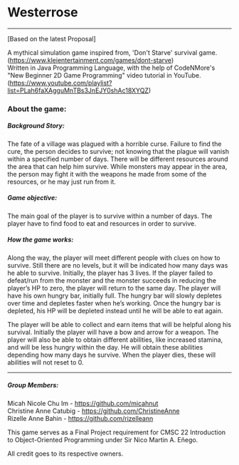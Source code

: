 # Westerrose

--------------------------------------------------------------------------------------------------------------------------------------

[Based on the latest Proposal]

A mythical simulation game inspired from, 'Don't Starve' survival game. 
(https://www.kleientertainment.com/games/dont-starve)                       
Written in Java Programming Language, with the help of CodeNMore's "New Beginner 2D Game Programming" video tutorial in YouTube. 
(https://www.youtube.com/playlist?list=PLah6faXAgguMnTBs3JnEJY0shAc18XYQZ)

### About the game:                                                         

##### Background Story: 
    
The fate of a village was plagued with a horrible curse. Failure to find the cure, the person decides to survive; not knowing that the plague will vanish within a specified number of days. There will be different resources around the area that can help him survive. While monsters may appear in the area, the person may fight it with the weapons he made from some of the resources, or he may just run from it.

##### Game objective: 

The main goal of the player is to survive within a number of days. The player have to find food to eat and resources in order to survive.
	
##### How the game works:

Along the way, the player will meet different people with clues on how to survive. Still there are no levels, but it will be indicated how many days was he able to survive. Initially, the player has 3 lives. If the player failed to defeat/run from the monster and the monster succeeds in reducing the player’s HP to zero, the player will return to the same day. The player will have his own hungry bar, initially full. The hungry bar will slowly depletes over time and depletes faster when he’s working. Once the hungry bar is depleted, his HP will be depleted instead until he will be able to eat again.

The player will be able to collect and earn items that will be helpful along his survival. Initially the player will have a bow and arrow for a weapon. The player will also be able to obtain different abilities, like increased stamina, and will be less hungry within the day. He will obtain these abilities depending how many days he survive. When the player dies, these will abilities will not reset to 0.

--------------------------------------------------------------------------------------------------------------------------------------

##### Group Members: 

Micah Nicole Chu Im - https://github.com/micahnut                       
Christine Anne Catubig - https://github.com/ChristineAnne                   
Rizelle Anne Bahin - https://github.com/rizelleann 

This game serves as a Final Project requirement for CMSC 22 Introduction to Object-Oriented Programming under Sir Nico Martin A. Eñego. 

All credit goes to its respective owners.
